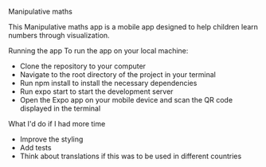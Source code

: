 Manipulative maths

This Manipulative maths app is a mobile app designed to help children learn numbers through visualization. 

Running the app
To run the app on your local machine:

- Clone the repository to your computer
- Navigate to the root directory of the project in your terminal
- Run npm install to install the necessary dependencies
- Run expo start to start the development server
- Open the Expo app on your mobile device and scan the QR code displayed in the terminal

What I'd do if I had more time

- Improve the styling
- Add tests
- Think about translations if this was to be used in different countries


